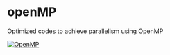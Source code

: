 # openMP
Optimized codes to achieve parallelism using OpenMP

[![OpenMP](https://img.shields.io/badge/OpenMP-3.0-red.svg)](https://www.openmp.org/)
